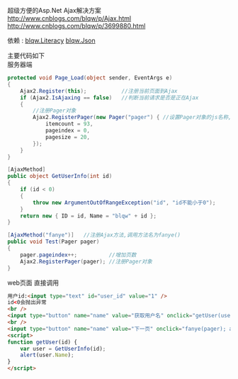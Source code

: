 超级方便的Asp.Net  Ajax解决方案  
http://www.cnblogs.com/blqw/p/Ajax.html  
http://www.cnblogs.com/blqw/p/3699880.html  

依赖 : 
[blqw.Literacy](https://code.csdn.net/jy02305022/blqw.Literacy)
[blqw.Json](https://code.csdn.net/jy02305022/blqw-json)

主要代码如下  
服务器端
```csharp
protected void Page_Load(object sender, EventArgs e)
{
    Ajax2.Register(this);			//注册当前页面到Ajax
    if (Ajax2.IsAjaxing == false)	//判断当前请求是否是正在Ajax
    {
		//注册Pager对象
        Ajax2.RegisterPager(new Pager("pager") { //设置Pager对象的js名称,默认:pager
            itemcount = 93,
            pageindex = 0,
            pagesize = 20,
        });
    }
}

[AjaxMethod]
public object GetUserInfo(int id)
{
    if (id < 0)
    {
        throw new ArgumentOutOfRangeException("id", "id不能小于0");
    }
    return new { ID = id, Name = "blqw" + id };
}

[AjaxMethod("fanye")]   //注册Ajax方法,调用方法名为fanye()
public void Test(Pager pager)
{
    pager.pageindex++;			//增加页数
    Ajax2.RegisterPager(pager);	//注册Pager对象
}
```
web页面 直接调用  
```html
用户id:<input type="text" id="user_id" value="1" />
id<0会抛出异常
<br />
<input type="button" name="name" value="获取用户名" onclick="getUser(user_id.value)" />
<br />
<input type="button" name="name" value="下一页" onclick="fanye(pager); alert('当前页:' + pager.pagenumber)" />
<script>
function getUser(id) {
	var user = GetUserInfo(id);
	alert(user.Name);
}
</script>
```
